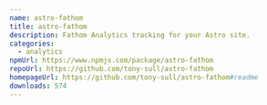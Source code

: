 ```yaml
---
name: astro-fathom
title: astro-fathom
description: Fathom Analytics tracking for your Astro site.
categories:
  - analytics
npmUrl: https://www.npmjs.com/package/astro-fathom
repoUrl: https://github.com/tony-sull/astro-fathom
homepageUrl: https://github.com/tony-sull/astro-fathom#readme
downloads: 574
---
```


